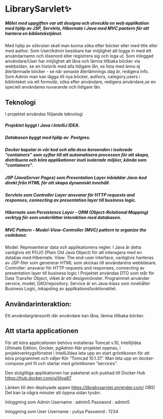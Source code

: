 
# LibrarySarvlet✨
##### Målet med uppgiften var att  designa och utveckla en web applikation med hjälp  av JSP, Servlets, Hibernate  i Java med MVC pantern  för att hantera en bibliotekstjänst. 
Med hjälp av sökrutan skall man kunna söka efter böcker eller med title eller med author.
Som User/Admin besökare har möjlighet att logga in med ett användarnamn och lösenord eller registrera sig och loga ut.
Som inloggad användare/User har  möjlighet att låna och lämna tillbaka böcker via webbsidan, se en historik med alla tidigare lån, se lista med ännu ej återlämnade böcker - se när senaste återlämnings dag är, redigera info.
Som Admin man kan lägga till nya böcker, authors, category,users i biblioteket via ett formulär,
     söka efter användare, redigera användare,se en speciell användares nuvarande och tidigare       lån.


 ## Teknologi
I projektet användas följande teknologi 

##### Projektet byggt i Java i IntelliJ IDEA.

##### Databasen byggt med hjälp av  Postgres.

##### Docker kapslar in vår kod och alla dess beroenden i isolerade ”containers” som syftar till att automatisera processen för att skapa, distribuera och köra applikationer inuti isolerade miljöer, kända som "containers". 

##### JSP (JavaServer Pages) som  Presentation Layer inbäddar Java-kod direkt från HTML för att skapa dynamiskt innehåll.

##### Servlets som Controller Layer ansvarar för HTTP requests and responses, connecting av presentation layer till business logic.

##### Hibernate som Persistence Layer - ORM (Object-Relational Mapping) verktyg för  som underlättar interaktion med databasen.


##### MVC Pattern - Model-View-Controller (MVC) pattern to organize the codebase:
Model: Representerar data och applikationens regler. I Java är detta vanligtvis ett POJO (Plain Old Java Object) för att interagera med en databas med Hibernate.
View: The end-user interface, vanligtvis hanteras av JSP-filer som genererar HTML som skickas till användarens webbläsare.
Controller: ansvarar för HTTP requests and responses, connecting av presentation layer till business logic
I Projektet användas DTO som står för Data Transfer Object, vilket är ett designmönster. Programmet använder service, model, DAO/repository. Service är en Java-klass som innehåller Business Logic, inkapsling av applikationsfunktionalitet.


## Användarinteraktion:
Ett användargränssnitt där användare kan låna, lämna  tillbaka böcker.

## Att starta applicationen

För att köra applicationen behövs installeras Tomcat v.10, IntellijIdea Ultimate Edition, Docker, pgAdmin
När projektet oppnas, i projektverktygsfönstret i IntelliJIdea  leta upp en start gröntikonen för att köra programmet och väljer Kör  ”Tomcad 10.1.31”.
Man leta upp en docker-compose.yml fil och startar med  gröntikonen ”services”.


Den slutgiltiga applikationen  har paketerat och pushad till Docker Hub
 https://hub.docker.com/u/liliya87

Länken till den deployade appen https://librabysarvlet.onrender.com/
OBS! Det kan ta några minuter att öppna sidan tyvärr.

Inloggning som Admin
Username :  admin5
Password :  admin5

Inloggning som User
Username :  yuliya
Password :  1234
